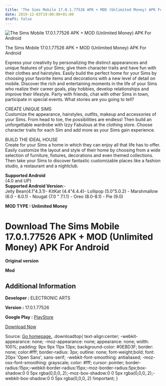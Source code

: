 ```yaml
---
title: 'The Sims Mobile 17.0.1.77526 APK + MOD (Unlimited Money) APK For Android'
date: 2019-12-03T19:00:00+01:00
draft: false
---
```


![The Sims Mobile 17.0.1.77526 APK + MOD (Unlimited Money) APK For Android](https://i2.wp.com/apkhome.net/wp-content/uploads/2019/12/The-Sims-Mobile.png "The Sims Mobile 17.0.1.77526 APK + MOD (Unlimited Money) APK For Android")

  

The Sims Mobile 17.0.1.77526 APK + MOD (Unlimited Money) APK For Android

Express your creativity by personalizing the distinct appearances and unique features of your Sims; give them character traits and have fun with their clothes and hairstyles. Easily build the perfect home for your Sims by choosing your favorite items and decorations with a new level of detail on mobile. Discover the rich and entertaining moments in the life of your Sims who realize their career goals, play hobbies, develop relationships and improve their lifestyle. Party with friends, chat with other Sims in town, participate in special events. What stories are you going to tell?

CREATE UNIQUE SIMS  
Customize the appearance, hairstyles, outfits, makeup and accessories of your Sims. From head to toe, the possibilities are endless! Then build an unforgettable wardrobe with Izzy Fabulous at the clothing store. Choose character traits for each Sim and add more as your Sims gain experience.

BUILD THE IDEAL HOUSE  
Create for your Sims a home in which they can enjoy all that life has to offer. Easily customize the layout and style of their home by choosing from a wide selection of furniture, fixtures, decorations and even themed collections. Then take your Sims to discover fantastic customizable places like a fashion studio, a restaurant and a nightclub.

**Supported Android**  
{4.0 and UP}  
**Supported Android Version**:-  
Jelly Bean(4.1"4.3.1)- KitKat (4.4"4.4.4)- Lollipop (5.0"5.0.2) - Marshmallow (6.0 - 6.0.1) - Nougat (7.0 " 7.1.1) - Oreo (8.0-8.1) - Pie (9.0)

**MOD TYPE : Unlimited Money**

Download The Sims Mobile 17.0.1.77526 APK + MOD (Unlimited Money) APK For Android
=================================================================================

**Original version**

**Mod**

Additional Information
----------------------

**Developer :** ELECTRONIC ARTS

**Version :** 17.0.1.77526

**Google Play :** [PlayStore](https://play.google.com/store/apps/details?id=com.ea.gp.simsmobile)

  

[Download Now](https://store4app.co/post/the-sims-mobile-17-0-1-77526-apk-mod-unlimited-money-apk-for-android_1575395164)

  
Source: [Go homepage.](https://store4app.co/post/the-sims-mobile-17-0-1-77526-apk-mod-unlimited-money-apk-for-android_1575395164) .downloadtop{ text-align:center; -webkit-appearance: none; -moz-appearance: none; appearance: none; width: 100%; padding: 9px 9px 11px 13px; background-color: #0EBD3F; border: none; color:#fff; border-radius: 3px; outline: none; font-weight;bold; font: 20px 'Open Sans', sans-serif; -webkit-font-smoothing: antialiased; -moz-osx-font-smoothing: grayscale; color: #fff; cursor: pointer; border-radius:15px;-webkit-border-radius:15px;-moz-border-radius:5px;box-shadow:0 0 5px rgba(0,0,0,.2);-moz-box-shadow:0 0 5px rgba(0,0,0,.2);-webkit-box-shadow:0 0 5px rgba(0,0,0,.2) !important; }